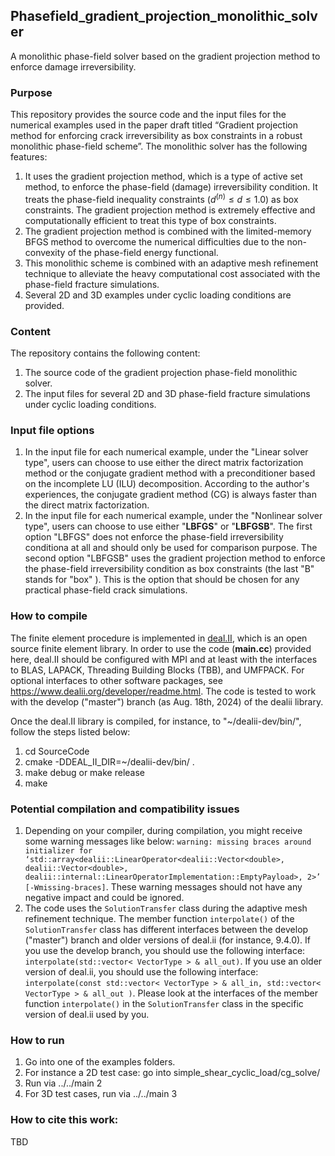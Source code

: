 ## Phasefield_gradient_projection_monolithic_solver
A monolithic phase-field solver based on the gradient projection method to enforce damage irreversibility. 

### Purpose
This repository provides the source code and the input files for the numerical examples used in the paper draft titled “Gradient projection method for enforcing crack irreversibility as box constraints in a robust monolithic phase-field scheme”. The monolithic solver has the following features:

1. It uses the gradient projection method, which is a type of active set method, to enforce the phase-field (damage) irreversibility condition. It treats the phase-field inequality constraints ($d^{(n)} \leq d \leq 1.0$) as box constraints. The gradient projection method is extremely effective and computationally efficient to treat this type of box constraints.
2. The gradient projection method is combined with the limited-memory BFGS method to overcome the numerical difficulties due to the non-convexity of the phase-field energy functional.
3. This monolithic scheme is combined with an adaptive mesh refinement technique to alleviate the heavy computational cost associated with the phase-field fracture simulations.
4. Several 2D and 3D examples under cyclic loading conditions are provided.

### Content
The repository contains the following content:
1. The source code of the gradient projection phase-field monolithic solver.
2. The input files for several 2D and 3D phase-field fracture simulations under cyclic loading conditions.

### Input file options
1. In the input file for each numerical example, under the "Linear solver type", users can choose to use either the direct matrix factorization method or the conjugate gradient method with a preconditioner based on the incomplete LU (ILU) decomposition. According to the author's experiences, the conjugate gradient method (CG) is always faster than the direct matrix factorization.
2. In the input file for each numerical example, under the "Nonlinear solver type", users can choose to use either "**LBFGS**" or "**LBFGSB**". The first option "LBFGS" does not enforce the phase-field irreversibility conditiona at all and should only be used for comparison purpose. The second option "LBFGSB" uses the gradient projection method to enforce the phase-field irreversibility condition as box constraints (the last "B" stands for "box" ). This is the option that should be chosen for any practical phase-field crack simulations.

### How to compile
The finite element procedure is implemented in [deal.II](https://www.dealii.org/), which is an open source finite element library. In order to use the code (**main.cc**) provided here, deal.II should be configured with MPI and at least with the interfaces to BLAS, LAPACK, Threading Building Blocks (TBB), and UMFPACK. For optional interfaces to other software packages, see https://www.dealii.org/developer/readme.html. The code is tested to work with the develop ("master") branch (as Aug. 18th, 2024) of the dealii library. 

Once the deal.II library is compiled, for instance, to "~/dealii-dev/bin/", follow the steps listed below:
1. cd SourceCode
2. cmake -DDEAL_II_DIR=~/dealii-dev/bin/  .
3. make debug or make release
4. make

### Potential compilation and compatibility issues
1. Depending on your compiler, during compilation, you might receive some warning messages like below: `warning: missing braces around initializer for ‘std::array<dealii::LinearOperator<dealii::Vector<double>, dealii::Vector<double>, dealii::internal::LinearOperatorImplementation::EmptyPayload>, 2>’ [-Wmissing-braces]`. These warning messages should not have any negative impact and could be ignored.
2. The code uses the `SolutionTransfer` class during the adaptive mesh refinement technique. The member function `interpolate()` of the `SolutionTransfer` class has different interfaces between the develop ("master") branch and older versions of deal.ii (for instance, 9.4.0). If you use the develop branch, you should use the following interface: `interpolate(std::vector< VectorType > & all_out)`. If you use an older version of deal.ii, you should use the following interface: `interpolate(const std::vector< VectorType > & all_in, std::vector< VectorType > & all_out )`. Please look at the interfaces of the member function `interpolate()` in the `SolutionTransfer` class in the specific version of deal.ii used by you.

### How to run
1. Go into one of the examples folders.
2. For instance a 2D test case: go into simple_shear_cyclic_load/cg_solve/
3. Run via ../../main 2
4. For 3D test cases, run via ../../main 3

### How to cite this work:
TBD
